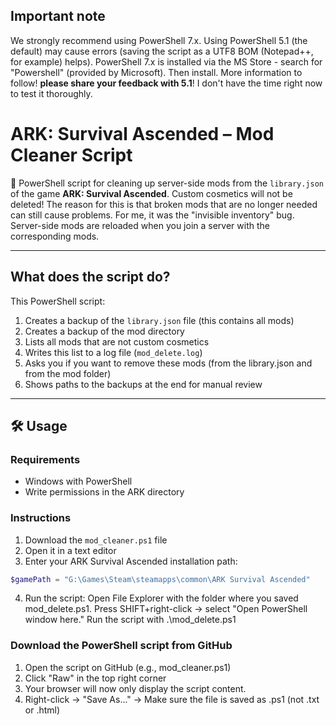 ## Important note
We strongly recommend using PowerShell 7.x. Using PowerShell 5.1 (the default) may cause errors (saving the script as a UTF8 BOM (Notepad++, for example) helps). PowerShell 7.x is installed via the MS Store - search for "Powershell" (provided by Microsoft). Then install. More information to follow! **please share your feedback with 5.1**! I don't have the time right now to test it thoroughly.

# ARK: Survival Ascended – Mod Cleaner Script

🧹 PowerShell script for cleaning up server-side mods from the `library.json` of the game **ARK: Survival Ascended**. Custom cosmetics will not be deleted! The reason for this is that broken mods that are no longer needed can still cause problems. For me, it was the "invisible inventory" bug. Server-side mods are reloaded when you join a server with the corresponding mods.

---

## What does the script do?

This PowerShell script:

1. Creates a backup of the `library.json` file (this contains all mods)
2. Creates a backup of the mod directory
3. Lists all mods that are not custom cosmetics
4. Writes this list to a log file (`mod_delete.log`)
5. Asks you if you want to remove these mods (from the library.json and from the mod folder)
6. Shows paths to the backups at the end for manual review

---

## 🛠️ Usage

### Requirements

- Windows with PowerShell
- Write permissions in the ARK directory

### Instructions

1. Download the `mod_cleaner.ps1` file
2. Open it in a text editor
3. Enter your ARK Survival Ascended installation path:

```powershell
$gamePath = "G:\Games\Steam\steamapps\common\ARK Survival Ascended"
```
4. Run the script: Open File Explorer with the folder where you saved mod_delete.ps1. Press SHIFT+right-click -> select "Open PowerShell window here." Run the script with .\mod_delete.ps1

### Download the PowerShell script from GitHub

1. Open the script on GitHub (e.g., mod_cleaner.ps1)
2. Click "Raw" in the top right corner
3. Your browser will now only display the script content.
4. Right-click → "Save As..." → Make sure the file is saved as .ps1 (not .txt or .html)
